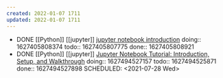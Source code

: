 ```yaml
---
created: 2022-01-07 1711
updated: 2022-01-07 1711
---
```

- DONE [[Python]] [[jupyter]] [jupyter notebook introduction](https://realpython.com/jupyter-notebook-introduction/) 
  doing:: 1627405808374
  todo:: 1627405807775
  done:: 1627405808921
- DONE [[Python]] [[jupyter]] [Jupyter Notebook Tutorial: Introduction, Setup, and Walkthrough](https://youtu.be/HW29067qVWk)
  doing:: 1627494527157
  todo:: 1627494525871
  done:: 1627494527898
  SCHEDULED: <2021-07-28 Wed>